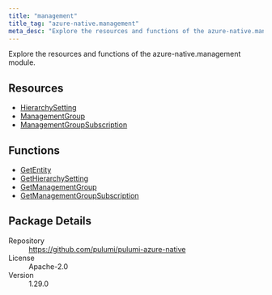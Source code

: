 ```yaml
---
title: "management"
title_tag: "azure-native.management"
meta_desc: "Explore the resources and functions of the azure-native.management module."
---
```


<!-- WARNING: this file was generated by Pulumi Docs Generator. -->
<!-- Do not edit by hand unless you're certain you know what you are doing! -->

Explore the resources and functions of the azure-native.management module.

<h2 id="resources">Resources</h2>
<ul class="api">
    <li><a href="hierarchysetting" title="HierarchySetting"><span class="symbol resource"></span>HierarchySetting</a></li>
    <li><a href="managementgroup" title="ManagementGroup"><span class="symbol resource"></span>ManagementGroup</a></li>
    <li><a href="managementgroupsubscription" title="ManagementGroupSubscription"><span class="symbol resource"></span>ManagementGroupSubscription</a></li>
</ul>

<h2 id="functions">Functions</h2>
<ul class="api">
    <li><a href="getentity" title="GetEntity"><span class="symbol function"></span>GetEntity</a></li>
    <li><a href="gethierarchysetting" title="GetHierarchySetting"><span class="symbol function"></span>GetHierarchySetting</a></li>
    <li><a href="getmanagementgroup" title="GetManagementGroup"><span class="symbol function"></span>GetManagementGroup</a></li>
    <li><a href="getmanagementgroupsubscription" title="GetManagementGroupSubscription"><span class="symbol function"></span>GetManagementGroupSubscription</a></li>
</ul>

<h2 id="package-details">Package Details</h2>
<dl class="package-details">
	<dt>Repository</dt>
	<dd><a href="https://github.com/pulumi/pulumi-azure-native">https://github.com/pulumi/pulumi-azure-native</a></dd>
	<dt>License</dt>
	<dd>Apache-2.0</dd>
	<dt>Version</dt>
	<dd>1.29.0</dd>
</dl>

